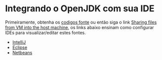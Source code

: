 # Integrando o OpenJDK com sua IDE

Primeiramente, obtenha os [codigos fonte](https://java.net/projects/adoptopenjdk/pages/AdoptOpenJDKBuildInstructions#Manual) ou então siga o link [Sharing files from VM into the host machine](/virtual-machines/sharing_host_folder_with_guest_vm.md), os links abaixo ensinam como configurar IDEs para visualizar/editar estes fontes.
* [IntelliJ](loading_openjdk_in_intellij.md)
* [Eclipse](loading_openjdk_in_eclipse.md)
* [Netbeans](loading_openjdk_in_netbeans.md)

 
